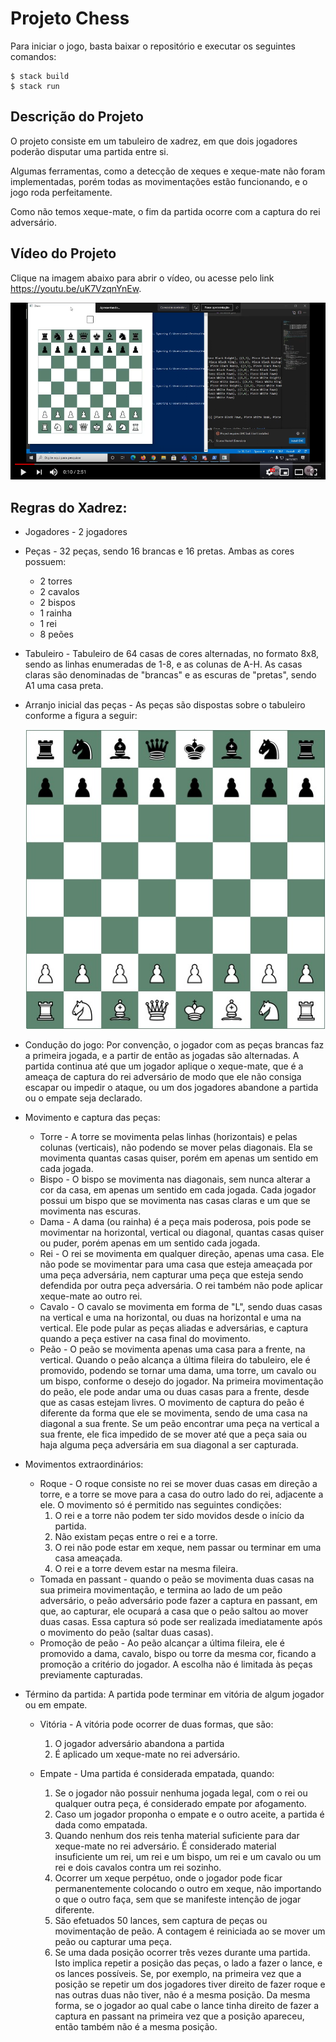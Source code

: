 # Projeto Chess

Para iniciar o jogo, basta baixar o repositório e executar os seguintes comandos:

```console
$ stack build
$ stack run
```

## Descrição do Projeto

O projeto consiste em um tabuleiro de xadrez, em que dois jogadores poderão disputar uma partida entre si.

Algumas ferramentas, como a detecção de xeques e xeque-mate não foram implementadas, porém todas as movimentações estão funcionando, e o jogo roda perfeitamente.

Como não temos xeque-mate, o fim da partida ocorre com a captura do rei adversário.

## Vídeo do Projeto

Clique na imagem abaixo para abrir o vídeo, ou acesse pelo link https://youtu.be/uK7VzqnYnEw.

[![Watch the video](video-preview.jpg)](https://youtu.be/uK7VzqnYnEw)

## Regras do Xadrez:

- Jogadores - 2 jogadores
- Peças - 32 peças, sendo 16 brancas e 16 pretas. Ambas as cores possuem:
	- 2 torres
	- 2 cavalos
	- 2 bispos
	- 1 rainha
	- 1 rei
	- 8 peões
- Tabuleiro - Tabuleiro de 64 casas de cores alternadas, no formato 8x8, sendo as linhas enumeradas de 1-8, e as colunas de A-H. As casas claras são denominadas de "brancas" e as escuras de "pretas", sendo A1 uma casa preta.

- Arranjo inicial das peças - As peças são dispostas sobre o tabuleiro conforme a figura a seguir:

	![posição inical do tabuleiro](initial-board.jpg)

- Condução do jogo: 
	Por convenção, o jogador com as peças brancas faz a primeira jogada, e a partir de então as jogadas são alternadas. A partida continua até que um jogador aplique o xeque-mate, que é a ameaça de captura do rei adversário de modo que ele não consiga escapar ou impedir o ataque, ou um dos jogadores abandone a partida ou o empate seja declarado.

- Movimento e captura das peças:
	- Torre - A torre se movimenta pelas linhas (horizontais) e pelas colunas (verticais), não podendo se mover pelas diagonais. Ela se movimenta quantas casas quiser, porém em apenas um sentido em cada jogada.
	- Bispo - O bispo se movimenta nas diagonais, sem nunca alterar a cor da casa, em apenas um sentido em cada jogada. Cada jogador possui um bispo que se movimenta nas casas claras e um que se movimenta nas escuras.
	- Dama - A dama (ou rainha) é a peça mais poderosa, pois pode se movimentar na horizontal, vertical ou diagonal, quantas casas quiser ou puder, porém apenas em um sentido cada jogada.
	- Rei - O rei se movimenta em qualquer direção, apenas uma casa. Ele não pode se movimentar para uma casa que esteja ameaçada por uma peça adversária, nem capturar uma peça que esteja sendo defendida por outra peça adversária. O rei também não pode aplicar xeque-mate ao outro rei.
	- Cavalo - O cavalo se movimenta em forma de "L", sendo duas casas na vertical e uma na horizontal, ou duas na horizontal e uma na vertical. Ele pode pular as peças aliadas e adversárias, e captura quando a peça estiver na casa final do movimento.
	- Peão - O peão se movimenta apenas uma casa para a frente, na vertical. Quando o peão alcança a última fileira do tabuleiro, ele é promovido, podendo se tornar uma dama, uma torre, um cavalo ou um bispo, conforme o desejo do jogador. Na primeira movimentação do peão, ele pode andar uma ou duas casas para a frente, desde que as casas estejam livres. O movimento de captura do peão é diferente da forma que ele se movimenta, sendo de uma casa na diagonal a sua frente. Se um peão encontrar uma peça na vertical a sua frente, ele fica impedido de se mover até que a peça saia ou haja alguma peça adversária em sua diagonal a ser capturada.

- Movimentos extraordinários:
	- Roque - O roque consiste no rei se mover duas casas em direção a torre, e a torre se move para a casa do outro lado do rei, adjacente a ele. O movimento só é permitido nas seguintes condições:
		1. O rei e a torre não podem ter sido movidos desde o início da partida.
		2. Não existam peças entre o rei e a torre.
		3. O rei não pode estar em xeque, nem passar ou terminar em uma casa ameaçada.
		4. O rei e a torre devem estar na mesma fileira.
	- Tomada en passant - quando o peão se movimenta duas casas na sua primeira movimentação, e termina ao lado de um peão adversário, o peão adversário pode fazer a captura en passant, em que, ao capturar, ele ocupará a casa que o peão saltou ao mover duas casas. Essa captura só pode ser realizada imediatamente após o movimento do peão (saltar duas casas).
	- Promoção de peão - Ao peão alcançar a última fileira, ele é promovido a dama, cavalo, bispo ou torre da mesma cor, ficando a promoção a critério do jogador. A escolha não é limitada às peças previamente capturadas.

- Término da partida:
	A partida pode terminar em vitória de algum jogador ou em empate.

	- Vitória - A vitória pode ocorrer de duas formas, que são:
		1. O jogador adversário abandona a partida
		2. É aplicado um xeque-mate no rei adversário.

	- Empate - Uma partida é considerada empatada, quando: 
		1. Se o jogador não possuir nenhuma jogada legal, com o rei ou qualquer outra peça, é considerado empate por afogamento.
		2. Caso um jogador proponha o empate e o outro aceite, a partida é dada como empatada.
		3. Quando nenhum dos reis tenha material suficiente para dar xeque-mate no rei adversário. É considerado material insuficiente um rei, um rei e um bispo, um rei e um cavalo ou um rei e dois cavalos contra um rei sozinho.
		4. Ocorrer um xeque perpétuo, onde o jogador pode ficar permanentemente colocando o outro em xeque, não importando o que o outro faça, sem que se manifeste intenção de jogar diferente.
		5. São efetuados 50 lances, sem captura de peças ou movimentação de peão. A contagem é reiniciada ao se mover um peão ou capturar uma peça.
		6. Se uma dada posição ocorrer três vezes durante uma partida. Isto implica repetir a posição das peças, o lado a fazer o lance, e os lances possíveis. Se, por exemplo, na primeira vez que a posição se repetir um dos jogadores tiver direito de fazer roque e nas outras duas não tiver, não é a mesma posição. Da mesma forma, se o jogador ao qual cabe o lance tinha direito de fazer a captura en passant na primeira vez que a posição apareceu, então também não é a mesma posição. 	
